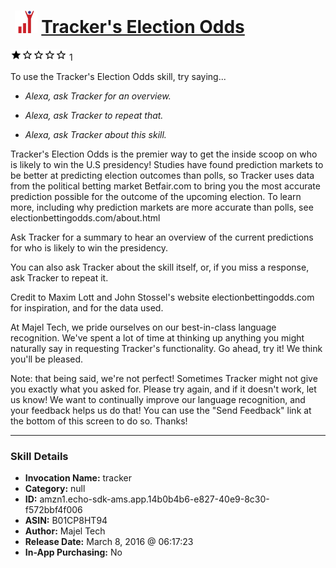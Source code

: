 # &nbsp;<img src="skill_icon" alt="Tracker's Election Odds icon" width="36"> [Tracker's Election Odds](http://alexa.amazon.com/#skills/amzn1.echo-sdk-ams.app.14b0b4b6-e827-40e9-8c30-f572bbf4f006)
![1 stars](../../images/ic_star_black_18dp_1x.png)![1 stars](../../images/ic_star_border_black_18dp_1x.png)![1 stars](../../images/ic_star_border_black_18dp_1x.png)![1 stars](../../images/ic_star_border_black_18dp_1x.png)![1 stars](../../images/ic_star_border_black_18dp_1x.png) 1

To use the Tracker's Election Odds skill, try saying...

* *Alexa, ask Tracker for an overview.*

* *Alexa, ask Tracker to repeat that.*

* *Alexa, ask Tracker about this skill.*

Tracker's Election Odds is the premier way to get the inside scoop on who is likely to win the U.S  presidency! Studies have found prediction markets to be better at predicting election outcomes than polls, so Tracker uses data from the political betting market Betfair.com to bring you the most accurate prediction possible for the outcome of the upcoming election. To learn more, including why prediction markets are more accurate than polls, see electionbettingodds.com/about.html

Ask Tracker for a summary to hear an overview of the current predictions for who is likely to win the presidency.

You can also ask Tracker about the skill itself, or, if you miss a response, ask Tracker to repeat it.

Credit to Maxim Lott and John Stossel's website electionbettingodds.com for inspiration, and for the data used.

At Majel Tech, we pride ourselves on our best-in-class language recognition. We've spent a lot of time at thinking up anything you might naturally say in requesting Tracker's functionality. Go ahead, try it! We think you'll be pleased.

Note: that being said, we're not perfect! Sometimes Tracker might not give you exactly what you asked for. Please try again, and if it doesn't work, let us know! We want to continually improve our language recognition, and your feedback helps us do that! You can use the "Send Feedback" link at the bottom of this screen to do so. Thanks!

***

### Skill Details

* **Invocation Name:** tracker
* **Category:** null
* **ID:** amzn1.echo-sdk-ams.app.14b0b4b6-e827-40e9-8c30-f572bbf4f006
* **ASIN:** B01CP8HT94
* **Author:** Majel Tech
* **Release Date:** March 8, 2016 @ 06:17:23
* **In-App Purchasing:** No

